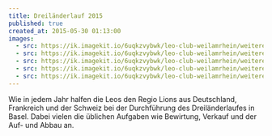 ```yaml
---
title: Dreiländerlauf 2015
published: true
created_at: 2015-05-30 01:13:00
images:
  - src: https://ik.imagekit.io/6uqkzvybwk/leo-club-weilamrhein/weitere/32-01.jpg
  - src: https://ik.imagekit.io/6uqkzvybwk/leo-club-weilamrhein/weitere/32-02.jpg
  - src: https://ik.imagekit.io/6uqkzvybwk/leo-club-weilamrhein/weitere/32-03.jpg
  - src: https://ik.imagekit.io/6uqkzvybwk/leo-club-weilamrhein/weitere/32-04.jpg
  - src: https://ik.imagekit.io/6uqkzvybwk/leo-club-weilamrhein/weitere/32-05.jpg
---
```


Wie in jedem Jahr halfen die Leos den Regio Lions aus Deutschland, Frankreich und der Schweiz bei der Durchführung des Dreiländerlaufes in Basel. Dabei vielen die üblichen Aufgaben wie Bewirtung, Verkauf und der Auf- und Abbau an.
